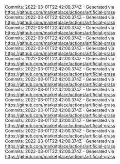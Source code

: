 Commits: 2022-03-01T22:42:00.374Z - Generated via https://github.com/marketplace/actions/artificial-grass
<br>
Commits: 2022-03-01T22:42:00.374Z - Generated via https://github.com/marketplace/actions/artificial-grass
<br>
Commits: 2022-03-01T22:42:00.374Z - Generated via https://github.com/marketplace/actions/artificial-grass
<br>
Commits: 2022-03-01T22:42:00.374Z - Generated via https://github.com/marketplace/actions/artificial-grass
<br>
Commits: 2022-03-01T22:42:00.374Z - Generated via https://github.com/marketplace/actions/artificial-grass
<br>
Commits: 2022-03-01T22:42:00.374Z - Generated via https://github.com/marketplace/actions/artificial-grass
<br>
Commits: 2022-03-01T22:42:00.374Z - Generated via https://github.com/marketplace/actions/artificial-grass
<br>
Commits: 2022-03-01T22:42:00.374Z - Generated via https://github.com/marketplace/actions/artificial-grass
<br>
Commits: 2022-03-01T22:42:00.374Z - Generated via https://github.com/marketplace/actions/artificial-grass
<br>
Commits: 2022-03-01T22:42:00.374Z - Generated via https://github.com/marketplace/actions/artificial-grass
<br>
Commits: 2022-03-01T22:42:00.374Z - Generated via https://github.com/marketplace/actions/artificial-grass
<br>
Commits: 2022-03-01T22:42:00.374Z - Generated via https://github.com/marketplace/actions/artificial-grass
<br>
Commits: 2022-03-01T22:42:00.374Z - Generated via https://github.com/marketplace/actions/artificial-grass
<br>
Commits: 2022-03-01T22:42:00.374Z - Generated via https://github.com/marketplace/actions/artificial-grass
<br>
Commits: 2022-03-01T22:42:00.374Z - Generated via https://github.com/marketplace/actions/artificial-grass
<br>
